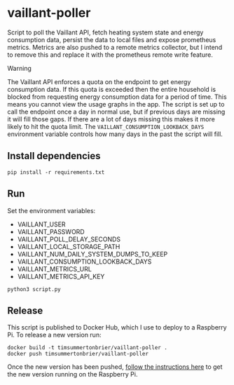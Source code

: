 # vaillant-poller

Script to poll the Vaillant API, fetch heating system state and energy consumption data, persist the data to local files and expose prometheus metrics. Metrics are also pushed to a remote metrics collector, but I intend to remove this and replace it with the prometheus remote write feature.

> [!WARNING]  
> The Vaillant API enforces a quota on the endpoint to get energy consumption data. If this quota is exceeded then the entire household is blocked from requesting energy consumption data for a period of time. This means you cannot view the usage graphs in the app.
> The script is set up to call the endpoint once a day in normal use, but if previous days are missing it will fill those gaps. If there are a lot of days missing this makes it more likely to hit the quota limit. The `VAILLANT_CONSUMPTION_LOOKBACK_DAYS` environment variable controls how many days in the past the script will fill.

## Install dependencies

`pip install -r requirements.txt`

## Run

Set the environment variables:

- VAILLANT_USER
- VAILLANT_PASSWORD
- VAILLANT_POLL_DELAY_SECONDS
- VAILLANT_LOCAL_STORAGE_PATH
- VAILLANT_NUM_DAILY_SYSTEM_DUMPS_TO_KEEP
- VAILLANT_CONSUMPTION_LOOKBACK_DAYS
- VAILLANT_METRICS_URL
- VAILLANT_METRICS_API_KEY

`python3 script.py`

## Release

This script is published to Docker Hub, which I use to deploy to a Raspberry Pi. To release a new version run:

```
docker build -t timsummertonbrier/vaillant-poller .
docker push timsummertonbrier/vaillant-poller
```

Once the new version has been pushed, [follow the instructions here](https://github.com/sizlo/raspberry-pi-config?tab=readme-ov-file#app-updates) to get the new version running on the Raspberry Pi.